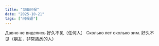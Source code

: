 ```yaml
---
title: "见面问候"
date: "2025-10-21"
tags: ["问候语"]
---
```

Давно не виделись 好久不见（任何人）
Сколько лет сколько зим. 好久不见（朋友，非常熟悉的人）